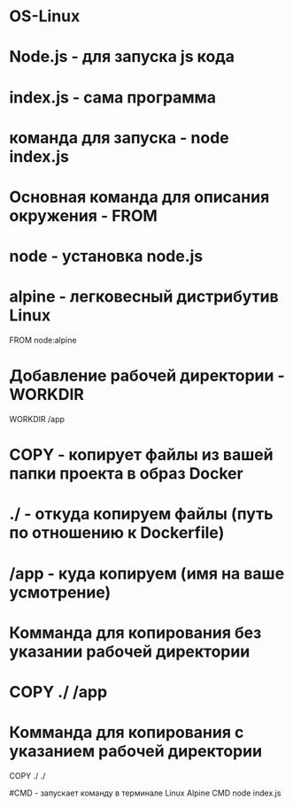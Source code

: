 # OS-Linux
# Node.js - для запуска js кода
# index.js - сама программа
# команда для запуска - node index.js

# Основная команда для описания окружения - FROM
# node - установка node.js
# alpine - легковесный дистрибутив Linux
FROM node:alpine

# Добавление рабочей директории - WORKDIR
WORKDIR /app

# COPY - копирует файлы из вашей папки проекта в образ Docker
# ./ - откуда копируем файлы (путь по отношению к Dockerfile)
# /app - куда копируем (имя на ваше усмотрение)
# Комманда для копирования без указании рабочей директории
# COPY ./ /app

# Комманда для копирования с указанием рабочей директории
COPY ./ ./

#CMD <command> - запускает команду в терминале Linux Alpine
CMD node index.js
